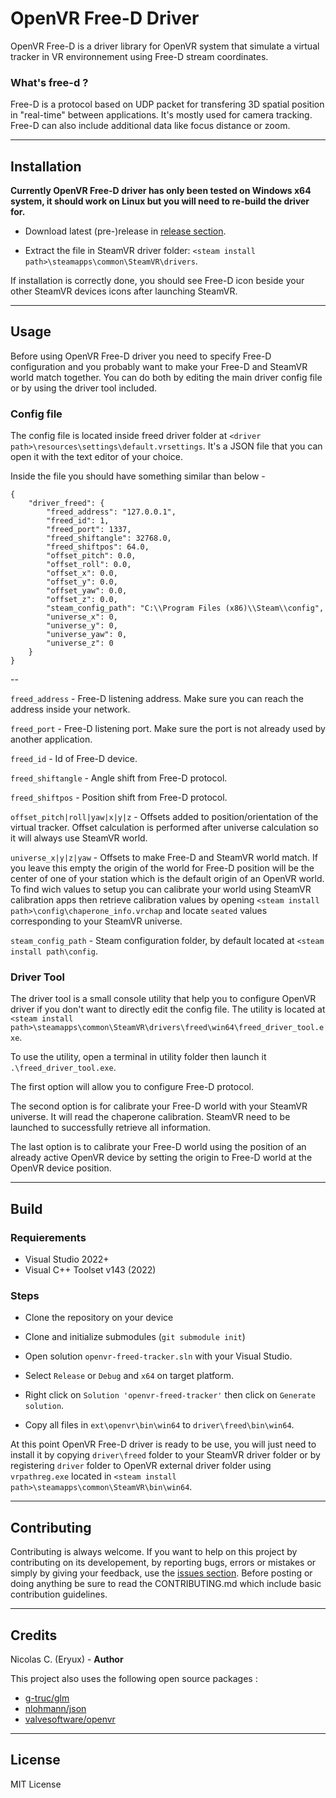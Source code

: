 # OpenVR Free-D Driver

OpenVR Free-D is a driver library for OpenVR system that simulate a virtual tracker in VR environnement using Free-D stream coordinates.


### What's free-d ?

Free-D is a protocol based on UDP packet for transfering 3D spatial position in "real-time" between applications. It's mostly used for camera tracking. Free-D can also include additional data like focus distance or zoom.

---

## Installation

**Currently OpenVR Free-D driver has only been tested on Windows x64 system, it should work on Linux but you will need to re-build the driver for.**

- Download latest (pre-)release in [release section](https://github.com/Eryux/openvr-freed-driver/releases).

- Extract the file in SteamVR driver folder: `<steam install path>\steamapps\common\SteamVR\drivers`.
  
If installation is correctly done, you should see Free-D icon beside your other SteamVR devices icons after launching SteamVR.

---

## Usage

Before using OpenVR Free-D driver you need to specify Free-D configuration and you probably want to make your Free-D and SteamVR world match together. You can do both by editing the main driver config file or by using the driver tool included.


### Config file

The config file is located inside freed driver folder at `<driver path>\resources\settings\default.vrsettings`. It's a JSON file that you can open it with the text editor of your choice.

Inside the file you should have something similar than below -

```
{
    "driver_freed": {
        "freed_address": "127.0.0.1",
        "freed_id": 1,
        "freed_port": 1337,
        "freed_shiftangle": 32768.0,
        "freed_shiftpos": 64.0,
        "offset_pitch": 0.0,
        "offset_roll": 0.0,
        "offset_x": 0.0,
        "offset_y": 0.0,
        "offset_yaw": 0.0,
        "offset_z": 0.0,
        "steam_config_path": "C:\\Program Files (x86)\\Steam\\config",
        "universe_x": 0,
        "universe_y": 0,
        "universe_yaw": 0,
        "universe_z": 0
    }
}
```

--


`freed_address` - Free-D listening address. Make sure you can reach the address inside your network.

`freed_port` - Free-D listening port. Make sure the port is not already used by another application.

`freed_id` - Id of Free-D device.

`freed_shiftangle` - Angle shift from Free-D protocol.

`freed_shiftpos` - Position shift from Free-D protocol.

`offset_pitch|roll|yaw|x|y|z` - Offsets added to position/orientation of the virtual tracker. Offset calculation is performed after universe calculation so it will always use SteamVR world.

`universe_x|y|z|yaw` - Offsets to make Free-D and SteamVR world match. If you leave this empty the origin of the world for Free-D position will be the center of one of your station which is the default origin of an OpenVR world. To find wich values to setup you can calibrate your world using SteamVR calibration apps then retrieve calibration values by opening `<steam install path>\config\chaperone_info.vrchap` and locate `seated` values corresponding to your SteamVR universe.

`steam_config_path` - Steam configuration folder, by default located at `<steam install path\config`.


### Driver Tool

The driver tool is a small console utility that help you to configure OpenVR driver if you don't want to directly edit the config file. The utility is located at `<steam install path>\steamapps\common\SteamVR\drivers\freed\win64\freed_driver_tool.exe`.

To use the utility, open a terminal in utility folder then launch it `.\freed_driver_tool.exe`.

The first option will allow you to configure Free-D protocol.

The second option is for calibrate your Free-D world with your SteamVR universe. It will read the chaperone calibration. SteamVR need to be launched to successfully retrieve all information.

The last option is to calibrate your Free-D world using the position of an already active OpenVR device by setting the origin to Free-D world at the OpenVR device position.

---

## Build

### Requierements

- Visual Studio 2022+
- Visual C++ Toolset v143 (2022)


### Steps

- Clone the repository on your device

- Clone and initialize submodules (`git submodule init`)

- Open solution `openvr-freed-tracker.sln` with your Visual Studio.

- Select `Release` or `Debug` and `x64` on target platform.
  
- Right click on `Solution 'openvr-freed-tracker'` then click on `Generate solution`.

- Copy all files in `ext\openvr\bin\win64` to `driver\freed\bin\win64`.

At this point OpenVR Free-D driver is ready to be use, you will just need to install it by copying `driver\freed` folder to your SteamVR driver folder or by registering `driver` folder to OpenVR external driver folder using `vrpathreg.exe` located in `<steam install path>\steamapps\common\SteamVR\bin\win64`.

---

## Contributing

Contributing is always welcome. 
If you want to help on this project by contributing on its developement, by reporting bugs, errors or mistakes or simply by giving your feedback, use the [issues section](https://github.com/Eryux/openvr-freed-driver/issues). Before posting or doing anything be sure to read the CONTRIBUTING.md which include basic contribution guidelines.

---

## Credits

Nicolas C. (Eryux) - **Author**


This project also uses the following open source packages :

- [g-truc/glm](https://github.com/g-truc/glm)
- [nlohmann/json](https://github.com/nlohmann/json)
- [valvesoftware/openvr](https://github.com/ValveSoftware/openvr)

---

## License

MIT License